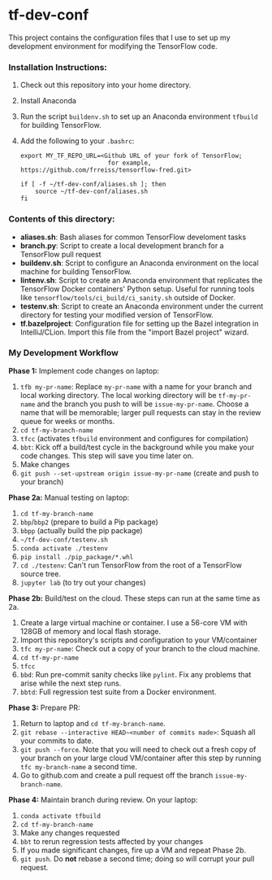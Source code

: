 # tf-dev-conf

This project contains the configuration files that I use to set up my development 
environment for modifying the TensorFlow code.

### Installation Instructions:

1. Check out this repository into your home directory.
2. Install Anaconda
3. Run the script `buildenv.sh` to set up an Anaconda environment `tfbuild` for building TensorFlow.
2. Add the following to your `.bashrc`:

   ```
   export MY_TF_REPO_URL=<Github URL of your fork of TensorFlow; 
                           for example, https://github.com/frreiss/tensorflow-fred.git>
    
   if [ -f ~/tf-dev-conf/aliases.sh ]; then
       source ~/tf-dev-conf/aliases.sh
   fi
   ```

### Contents of this directory:

* **aliases.sh**: Bash aliases for common TensorFlow develoment tasks
* **branch.py**: Script to create a local development branch for a TensorFlow pull request
* **buildenv.sh**: Script to configure an Anaconda environment on the local machine for building TensorFlow.
* **lintenv.sh**: Script to create an Anaconda environment that replicates the
  TensorFlow Docker containers' Python setup. Useful for running tools like `tensorflow/tools/ci_build/ci_sanity.sh` outside of Docker.
* **testenv.sh**: Script to create an Anaconda environment under the current directory for testing your modified version of TensorFlow.
* **tf.bazelproject**: Configuration file for setting up the Bazel integration
  in IntelliJ/CLion. Import this file from the "import Bazel project" wizard.

### My Development Workflow

**Phase 1:** Implement code changes on laptop:

1. `tfb my-pr-name`:
   Replace `my-pr-name` with a name for your branch and local working directory. 
   The local working directory will be `tf-my-pr-name` and the branch you push to will
   be `issue-my-pr-name`. Choose a name that will be memorable; larger pull requests can
   stay in the review queue for weeks or months.
2. `cd tf-my-branch-name`
3. `tfcc` (activates `tfbuild` environment and configures for compilation)
4. `bbt`: Kick off a build/test cycle in the background while you make your code changes.
    This step will save you time later on.
5. Make changes
7. `git push --set-upstream origin issue-my-pr-name` (create and push to your branch)

**Phase 2a:** Manual testing on laptop:

1. `cd tf-my-branch-name`
2. `bbp`/`bbp2` (prepare to build a Pip package)
3. `bbpp` (actually build the pip package)
4. `~/tf-dev-conf/testenv.sh`
5. `conda activate ./testenv`
6. `pip install ./pip_package/*.whl`
7. `cd ./testenv`: Can't run TensorFlow from the root of a TensorFlow source
   tree.
8. `jupyter lab` (to try out your changes)

**Phase 2b:** Build/test on the cloud. These steps can run at the same time as 2a.

1. Create a large virtual machine or container. I use a 56-core VM with 128GB of memory and 
   local flash storage.
2. Import this repository's scripts and configuration to your VM/container
3. `tfc my-pr-name`: Check out a copy of your branch to the cloud machine.
4. `cd tf-my-pr-name`
5. `tfcc`
6. `bbd`: Run pre-commit sanity checks like `pylint`. Fix any problems that arise while the 
   next step runs.
7. `bbtd`: Full regression test suite from a Docker environment.

**Phase 3:** Prepare PR:

1. Return to laptop and `cd tf-my-branch-name`.
2. `git rebase --interactive HEAD~<number of commits made>`: Squash all your commits to date.
3. `git push --force`. Note that you will need to check out a fresh copy of your branch on your large cloud VM/container after this step by running `tfc my-branch-name` a second time.
4. Go to github.com and create a pull request off the branch `issue-my-branch-name`.

**Phase 4:** Maintain branch during review. On your laptop:

1. `conda activate tfbuild`
2. `cd tf-my-branch-name`
3. Make any changes requested
4. `bbt` to rerun regression tests affected by your changes
5. If you made significant changes, fire up a VM and repeat Phase 2b.
6. `git push`. Do **not** rebase a second time; doing so will corrupt your pull request.
